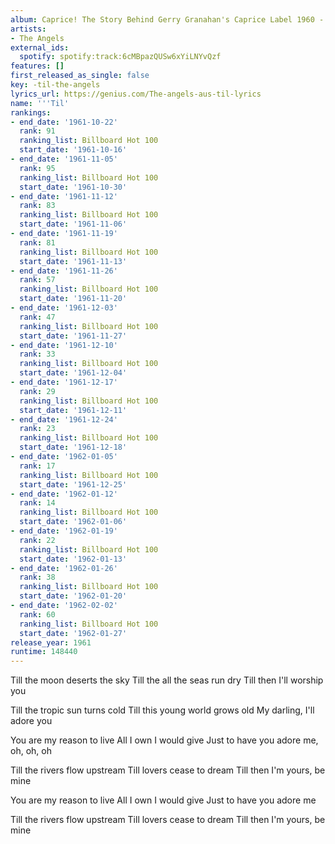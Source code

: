 ```yaml
---
album: Caprice! The Story Behind Gerry Granahan's Caprice Label 1960 - 1963
artists:
- The Angels
external_ids:
  spotify: spotify:track:6cMBpazQUSw6xYiLNYvQzf
features: []
first_released_as_single: false
key: -til-the-angels
lyrics_url: https://genius.com/The-angels-aus-til-lyrics
name: '''Til'
rankings:
- end_date: '1961-10-22'
  rank: 91
  ranking_list: Billboard Hot 100
  start_date: '1961-10-16'
- end_date: '1961-11-05'
  rank: 95
  ranking_list: Billboard Hot 100
  start_date: '1961-10-30'
- end_date: '1961-11-12'
  rank: 83
  ranking_list: Billboard Hot 100
  start_date: '1961-11-06'
- end_date: '1961-11-19'
  rank: 81
  ranking_list: Billboard Hot 100
  start_date: '1961-11-13'
- end_date: '1961-11-26'
  rank: 57
  ranking_list: Billboard Hot 100
  start_date: '1961-11-20'
- end_date: '1961-12-03'
  rank: 47
  ranking_list: Billboard Hot 100
  start_date: '1961-11-27'
- end_date: '1961-12-10'
  rank: 33
  ranking_list: Billboard Hot 100
  start_date: '1961-12-04'
- end_date: '1961-12-17'
  rank: 29
  ranking_list: Billboard Hot 100
  start_date: '1961-12-11'
- end_date: '1961-12-24'
  rank: 23
  ranking_list: Billboard Hot 100
  start_date: '1961-12-18'
- end_date: '1962-01-05'
  rank: 17
  ranking_list: Billboard Hot 100
  start_date: '1961-12-25'
- end_date: '1962-01-12'
  rank: 14
  ranking_list: Billboard Hot 100
  start_date: '1962-01-06'
- end_date: '1962-01-19'
  rank: 22
  ranking_list: Billboard Hot 100
  start_date: '1962-01-13'
- end_date: '1962-01-26'
  rank: 38
  ranking_list: Billboard Hot 100
  start_date: '1962-01-20'
- end_date: '1962-02-02'
  rank: 60
  ranking_list: Billboard Hot 100
  start_date: '1962-01-27'
release_year: 1961
runtime: 148440
---
```

Till the moon deserts the sky
Till the all the seas run dry
Till then I'll worship you

Till the tropic sun turns cold
Till this young world grows old
My darling, I'll adore you

You are my reason to live
All I own I would give
Just to have you adore me, oh, oh, oh

Till the rivers flow upstream
Till lovers cease to dream
Till then I'm yours, be mine

You are my reason to live
All I own I would give
Just to have you adore me

Till the rivers flow upstream
Till lovers cease to dream
Till then I'm yours, be mine
